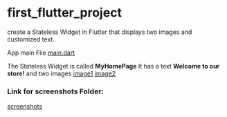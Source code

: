 # first_flutter_project

create a Stateless Widget in Flutter that displays two images and customized text.

App main File [main.dart](https://github.com/ShazaAllam2001\First_Flutter_Project\lib\main.dart)

The Stateless Widget is called **MyHomePage**
It has a text **Welcome to our store!** and two images 
[image1](https://github.com/ShazaAllam2001\First_Flutter_Project\first_flutter_project\assets\store.png)
[image2](https://github.com/ShazaAllam2001\First_Flutter_Project\first_flutter_project\assets\price.png)

### Link for screenshots Folder:
[screenshots](https://github.com/ShazaAllam2001\First_Flutter_Project\Screenshots)
